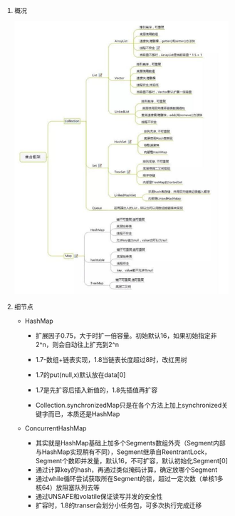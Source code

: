 1. 概况

   ![](sp190316_213932.jpg)

2. 细节点

   - HashMap

     - 扩展因子0.75，大于时扩一倍容量。初始默认16，如果初始指定非2^n，则会自动往上扩充到2^n

     - 1.7-数组+链表实现，1.8当链表长度超过8时，改红黑树
     - 1.7的put(null,x)默认放在data[0]
     - 1.7是先扩容后插入新值的，1.8先插值再扩容
     - Collection.synchronizedMap只是在各个方法上加上synchronized关键字而已，本质还是HashMap

   - ConcurrentHashMap

     - 其实就是HashMap基础上加多个Segments数组外壳（Segment内部与HashMap实现稍有不同），Segment继承自ReentrantLock，Segment个数即并发量，默认16，不可扩容，默认初始化Segment[0]
     - 通过计算key的hash，再通过类似掩码计算，确定放哪个Segment
     - 通过while循环尝试获取所在Segment的锁，超过一定次数（单核1多核64）放阻塞队列去等
     - 通过UNSAFE和volatile保证读写并发的安全性
     - 扩容时，1.8的transer会划分小任务包，可多次执行完成迁移


